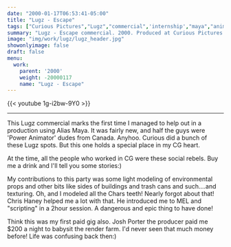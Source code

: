 ```yaml
---
date: "2000-01-17T06:53:41-05:00"
title: "Lugz - Escape"
tags: ["Curious Pictures","Lugz","commercial",'internship',"maya","animation"]
summary: "Lugz - Escape commercial. 2000. Produced at Curious Pictures."
image: "img/work/lugz/lugz_header.jpg"
showonlyimage: false
draft: false
menu:
  work:
    parent: '2000'
    weight: -20000117
    name: "Lugz - Escape"
---
```


{{< youtube 1g-i2bw-9Y0 >}}

---


This Lugz commercial marks the first time I managed to help out in a production using Alias Maya. It was fairly new, and half the guys were 'Power Animator' dudes from Canada. Anyhoo. Curious did a bunch of these Lugz spots. But this one holds a special place in my CG heart.

At the time, all the people who worked in CG were these social rebels. Buy me a drink and I'll tell you some stories:)

My contributions to this party was some light modeling of environmental props and other bits like sides of buildings and trash cans and such....and texturing. Oh, and I modeled all the Chars teeth! Nearly forgot about that! Chris Haney helped me a lot with that. He introduced me to MEL and "scripting" in a 2hour session. A dangerous and epic thing to have done!

Think this was my first paid gig also. Josh Porter the producer paid me $200 a night to babysit the render farm. I'd never seen that much money before! Life was confusing back then:)

